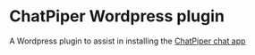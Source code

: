 # ChatPiper Wordpress plugin

A Wordpress plugin to assist in installing the [ChatPiper chat app](https://www.chatpiper.com)